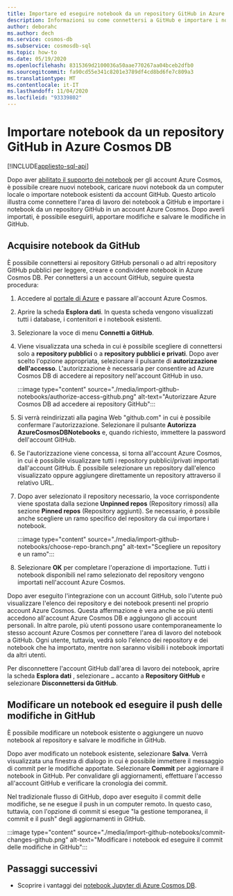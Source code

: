 ```yaml
---
title: Importare ed eseguire notebook da un repository GitHub in Azure Cosmos DB
description: Informazioni su come connettersi a GitHub e importare i notebook da un repository GitHub in un account Azure Cosmos. Dopo averli importati, è possibile eseguirli, modificarli e salvare le modifiche in GitHub.
author: deborahc
ms.author: dech
ms.service: cosmos-db
ms.subservice: cosmosdb-sql
ms.topic: how-to
ms.date: 05/19/2020
ms.openlocfilehash: 8315369d2100036a50aae770267aa04bceb2dfb0
ms.sourcegitcommit: fa90cd55e341c8201e3789df4cd8bd6fe7c809a3
ms.translationtype: MT
ms.contentlocale: it-IT
ms.lasthandoff: 11/04/2020
ms.locfileid: "93339802"
---
```

# <a name="import-notebooks-from-a-github-repo-into-azure-cosmos-db"></a>Importare notebook da un repository GitHub in Azure Cosmos DB
[!INCLUDE[appliesto-sql-api](includes/appliesto-sql-api.md)]

Dopo aver [abilitato il supporto dei notebook](enable-notebooks.md) per gli account Azure Cosmos, è possibile creare nuovi notebook, caricare nuovi notebook da un computer locale o importare notebook esistenti da account GitHub. Questo articolo illustra come connettere l'area di lavoro dei notebook a GitHub e importare i notebook da un repository GitHub in un account Azure Cosmos. Dopo averli importati, è possibile eseguirli, apportare modifiche e salvare le modifiche in GitHub.

## <a name="get-notebooks-from-github"></a>Acquisire notebook da GitHub

È possibile connettersi ai repository GitHub personali o ad altri repository GitHub pubblici per leggere, creare e condividere notebook in Azure Cosmos DB. Per connettersi a un account GitHub, seguire questa procedura:

1. Accedere al [portale di Azure](https://portal.azure.com/) e passare all'account Azure Cosmos.

1. Aprire la scheda **Esplora dati**. In questa scheda vengono visualizzati tutti i database, i contenitori e i notebook esistenti.

1. Selezionare la voce di menu **Connetti a GitHub**.

1. Viene visualizzata una scheda in cui è possibile scegliere di connettersi solo a **repository pubblici** o a **repository pubblici e privati**.  Dopo aver scelto l'opzione appropriata, selezionare il pulsante di **autorizzazione dell'accesso**. L'autorizzazione è necessaria per consentire ad Azure Cosmos DB di accedere ai repository nell'account GitHub in uso.

   :::image type="content" source="./media/import-github-notebooks/authorize-access-github.png" alt-text="Autorizzare Azure Cosmos DB ad accedere ai repository GitHub":::

1. Si verrà reindirizzati alla pagina Web "github.com" in cui è possibile confermare l'autorizzazione. Selezionare il pulsante **Autorizza AzureCosmosDBNotebooks** e, quando richiesto, immettere la password dell'account GitHub.

1. Se l'autorizzazione viene concessa, si torna all'account Azure Cosmos, in cui è possibile visualizzare tutti i repository pubblici/privati importati dall'account GitHub. È possibile selezionare un repository dall'elenco visualizzato oppure aggiungere direttamente un repository attraverso il relativo URL.

1. Dopo aver selezionato il repository necessario, la voce corrispondente viene spostata dalla sezione **Unpinned repos** (Repository rimossi) alla sezione **Pinned repos** (Repository aggiunti). Se necessario, è possibile anche scegliere un ramo specifico del repository da cui importare i notebook.

   :::image type="content" source="./media/import-github-notebooks/choose-repo-branch.png" alt-text="Scegliere un repository e un ramo":::

1. Selezionare **OK** per completare l'operazione di importazione. Tutti i notebook disponibili nel ramo selezionato del repository vengono importati nell'account Azure Cosmos.

Dopo aver eseguito l'integrazione con un account GitHub, solo l'utente può visualizzare l'elenco dei repository e dei notebook presenti nel proprio account Azure Cosmos. Questa affermazione è vera anche se più utenti accedono all'account Azure Cosmos DB e aggiungono gli account personali. In altre parole, più utenti possono usare contemporaneamente lo stesso account Azure Cosmos per connettere l'area di lavoro del notebook a GitHub. Ogni utente, tuttavia, vedrà solo l'elenco dei repository e dei notebook che ha importato, mentre non saranno visibili i notebook importati da altri utenti.

Per disconnettere l'account GitHub dall'area di lavoro dei notebook, aprire la scheda **Esplora dati** , selezionare `…` accanto a **Repository GitHub** e selezionare **Disconnettersi da GitHub**.

## <a name="edit-a-notebook-and-push-changes-to-github"></a>Modificare un notebook ed eseguire il push delle modifiche in GitHub

È possibile modificare un notebook esistente o aggiungere un nuovo notebook al repository e salvare le modifiche in GitHub.

Dopo aver modificato un notebook esistente, selezionare **Salva**. Verrà visualizzata una finestra di dialogo in cui è possibile immettere il messaggio di commit per le modifiche apportate. Selezionare **Commit** per aggiornare il notebook in GitHub. Per convalidare gli aggiornamenti, effettuare l'accesso all'account GitHub e verificare la cronologia dei commit.

Nel tradizionale flusso di GitHub, dopo aver eseguito il commit delle modifiche, se ne esegue il push in un computer remoto. In questo caso, tuttavia, con l'opzione di commit si esegue "la gestione temporanea, il commit e il push" degli aggiornamenti in GitHub.

:::image type="content" source="./media/import-github-notebooks/commit-changes-github.png" alt-text="Modificare i notebook ed eseguire il commit delle modifiche in GitHub":::

## <a name="next-steps"></a>Passaggi successivi

* Scoprire i vantaggi dei [notebook Jupyter di Azure Cosmos DB](cosmosdb-jupyter-notebooks.md).

